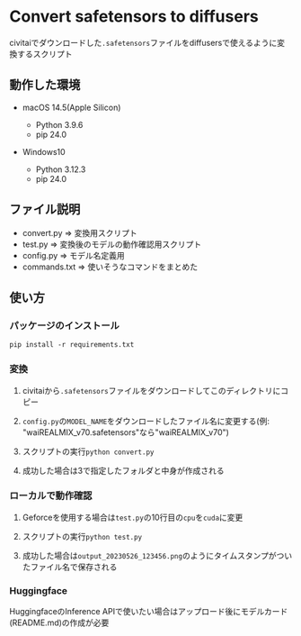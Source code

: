 # Convert safetensors to diffusers

civitaiでダウンロードした`.safetensors`ファイルをdiffusersで使えるように変換するスクリプト

## 動作した環境

- macOS 14.5(Apple Silicon)
  - Python 3.9.6
  - pip 24.0

- Windows10
  - Python 3.12.3
  - pip 24.0

## ファイル説明

- convert.py => 変換用スクリプト
- test.py => 変換後のモデルの動作確認用スクリプト
- config.py => モデル名定義用
- commands.txt => 使いそうなコマンドをまとめた

## 使い方

### パッケージのインストール

```
pip install -r requirements.txt
```

### 変換

1. civitaiから`.safetensors`ファイルをダウンロードしてこのディレクトリにコピー

2. `config.py`の`MODEL_NAME`をダウンロードしたファイル名に変更する(例: "waiREALMIX_v70.safetensors"なら"waiREALMIX_v70")

3. スクリプトの実行`python convert.py`

4. 成功した場合は3で指定したフォルダと中身が作成される

### ローカルで動作確認

1. Geforceを使用する場合は`test.py`の10行目の`cpu`を`cuda`に変更

2. スクリプトの実行`python test.py`

3. 成功した場合は`output_20230526_123456.png`のようにタイムスタンプがついたファイル名で保存される

### Huggingface

HuggingfaceのInference APIで使いたい場合はアップロード後にモデルカード(README.md)の作成が必要